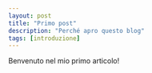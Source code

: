 ```yaml
---
layout: post
title: "Primo post"
description: "Perché apro questo blog"
tags: [introduzione]
---
```



Benvenuto nel mio primo articolo! 

